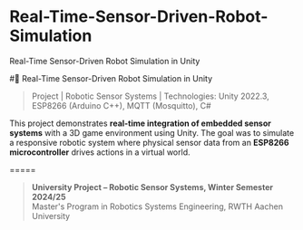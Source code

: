 # Real-Time-Sensor-Driven-Robot-Simulation
Real-Time Sensor-Driven Robot Simulation in Unity



#🦾 Real-Time Sensor-Driven Robot Simulation in Unity
> Project | Robotic Sensor Systems |
> Technologies: Unity 2022.3, ESP8266 (Arduino C++), MQTT (Mosquitto), C#

This project demonstrates **real-time integration of embedded sensor systems** with a 3D game environment using Unity. The goal was to simulate a responsive robotic system where physical sensor data from an **ESP8266 microcontroller** drives actions in a virtual world.



=====


> **University Project – Robotic Sensor Systems, Winter Semester 2024/25**  
> Master's Program in Robotics Systems Engineering, RWTH Aachen University

